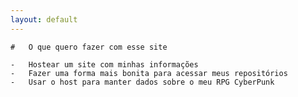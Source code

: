 ```yaml
---
layout: default
---
```


    #   O que quero fazer com esse site

    -   Hostear um site com minhas informações
    -   Fazer uma forma mais bonita para acessar meus repositórios
    -   Usar o host para manter dados sobre o meu RPG CyberPunk